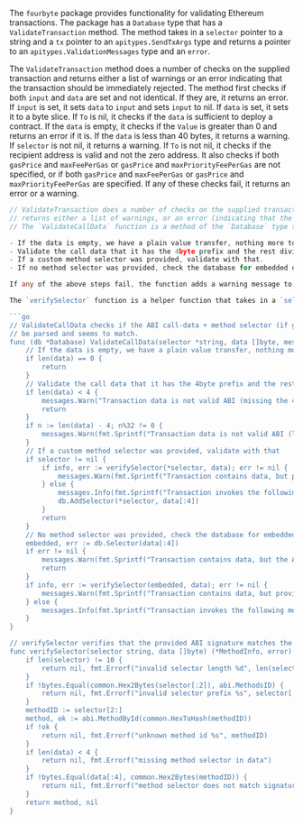 The `fourbyte` package provides functionality for validating Ethereum transactions. The package has a `Database` type that has a `ValidateTransaction` method. The method takes in a `selector` pointer to a string and a `tx` pointer to an `apitypes.SendTxArgs` type and returns a pointer to an `apitypes.ValidationMessages` type and an `error`.

The `ValidateTransaction` method does a number of checks on the supplied transaction and returns either a list of warnings or an error indicating that the transaction should be immediately rejected. The method first checks if both `input` and `data` are set and not identical. If they are, it returns an error. If `input` is set, it sets `data` to `input` and sets `input` to nil. If `data` is set, it sets it to a byte slice. If `To` is nil, it checks if the `data` is sufficient to deploy a contract. If the `data` is empty, it checks if the `Value` is greater than 0 and returns an error if it is. If the `data` is less than 40 bytes, it returns a warning. If `selector` is not nil, it returns a warning. If `To` is not nil, it checks if the recipient address is valid and not the zero address. It also checks if both `gasPrice` and `maxFeePerGas` or `gasPrice` and `maxPriorityFeePerGas` are not specified, or if both `gasPrice` and `maxFeePerGas` or `gasPrice` and `maxPriorityFeePerGas` are specified. If any of these checks fail, it returns an error or a warning.

```go
// ValidateTransaction does a number of checks on the supplied transaction, and
// returns either a list of warnings, or an error (indicating that the transaction
// The `ValidateCallData` function is a method of the `Database` type that checks if the ABI call-data + method selector (if given) can be parsed and seems to match. It takes in a `selector` pointer to a string, a `data` byte slice, and a pointer to a `ValidationMessages` type. The function has the following steps:

- If the data is empty, we have a plain value transfer, nothing more to do.
- Validate the call data that it has the 4byte prefix and the rest divisible by 32 bytes.
- If a custom method selector was provided, validate with that.
- If no method selector was provided, check the database for embedded ones.

If any of the above steps fail, the function adds a warning message to the `ValidationMessages` pointer. If the validation is successful, the function adds an info message to the `ValidationMessages` pointer.

The `verifySelector` function is a helper function that takes in a `selector` string and a `data` byte slice and returns a `MethodInfo` type and an `error`. It verifies that the provided ABI signature matches the given data.

```go
// ValidateCallData checks if the ABI call-data + method selector (if given) can
// be parsed and seems to match.
func (db *Database) ValidateCallData(selector *string, data []byte, messages *apitypes.ValidationMessages) {
    // If the data is empty, we have a plain value transfer, nothing more to do
    if len(data) == 0 {
        return
    }
    // Validate the call data that it has the 4byte prefix and the rest divisible by 32 bytes
    if len(data) < 4 {
        messages.Warn("Transaction data is not valid ABI (missing the 4 byte call prefix)")
        return
    }
    if n := len(data) - 4; n%32 != 0 {
        messages.Warn(fmt.Sprintf("Transaction data is not valid ABI (length should be a multiple of 32 (was %d))", n))
    }
    // If a custom method selector was provided, validate with that
    if selector != nil {
        if info, err := verifySelector(*selector, data); err != nil {
            messages.Warn(fmt.Sprintf("Transaction contains data, but provided ABI signature could not be matched: %v", err))
        } else {
            messages.Info(fmt.Sprintf("Transaction invokes the following method: %q", info.String()))
            db.AddSelector(*selector, data[:4])
        }
        return
    }
    // No method selector was provided, check the database for embedded ones
    embedded, err := db.Selector(data[:4])
    if err != nil {
        messages.Warn(fmt.Sprintf("Transaction contains data, but the ABI signature could not be found: %v", err))
        return
    }
    if info, err := verifySelector(embedded, data); err != nil {
        messages.Warn(fmt.Sprintf("Transaction contains data, but provided ABI signature could not be verified: %v", err))
    } else {
        messages.Info(fmt.Sprintf("Transaction invokes the following method: %q", info.String()))
    }
}

// verifySelector verifies that the provided ABI signature matches the given data
func verifySelector(selector string, data []byte) (*MethodInfo, error) {
    if len(selector) != 10 {
        return nil, fmt.Errorf("invalid selector length %d", len(selector))
    }
    if !bytes.Equal(common.Hex2Bytes(selector[:2]), abi.MethodsID) {
        return nil, fmt.Errorf("invalid selector prefix %s", selector[:2])
    }
    methodID := selector[2:]
    method, ok := abi.MethodById(common.HexToHash(methodID))
    if !ok {
        return nil, fmt.Errorf("unknown method id %s", methodID)
    }
    if len(data) < 4 {
        return nil, fmt.Errorf("missing method selector in data")
    }
    if !bytes.Equal(data[:4], common.Hex2Bytes(methodID)) {
        return nil, fmt.Errorf("method selector does not match signature")
    }
    return method, nil
}
```